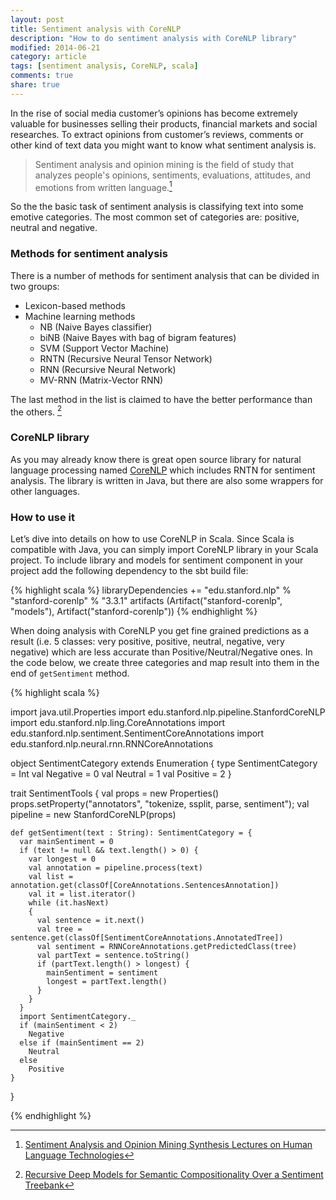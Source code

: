 ```yaml
---
layout: post
title: Sentiment analysis with CoreNLP
description: "How to do sentiment analysis with CoreNLP library"
modified: 2014-06-21
category: article
tags: [sentiment analysis, CoreNLP, scala]
comments: true
share: true
---
```


In the rise of social media customer’s opinions has become extremely valuable for businesses selling their products, financial markets and social researches. To extract opinions from customer’s reviews, comments or other kind of text data you might want to know what sentiment analysis is. 

> Sentiment analysis and opinion mining is the field of study that analyzes people's opinions, sentiments, evaluations, attitudes, and emotions from written language.[^1]

[^1]: [Sentiment Analysis and Opinion Mining Synthesis Lectures on Human Language Technologies](http://www.morganclaypool.com/doi/abs/10.2200/S00416ED1V01Y201204HLT016)

So the the basic task of sentiment analysis is classifying text into some emotive categories. The most common set of categories are: positive, neutral and negative.

### Methods for sentiment analysis
There is a number of methods for sentiment analysis that can be divided in two groups:

 * Lexicon-based methods
 * Machine learning methods
	* NB (Naive Bayes classifier)
	* biNB (Naive Bayes with bag of bigram features)
	* SVM (Support Vector Machine)
	* RNTN (Recursive Neural Tensor Network)
	* RNN (Recursive Neural Network)
	* MV-RNN (Matrix-Vector RNN)

The last method in the list is claimed to have the better performance than the others. [^2]

[^2]: [Recursive Deep Models for Semantic Compositionality Over a Sentiment Treebank](http://nlp.stanford.edu/~socherr/EMNLP2013_RNTN.pdf)


### CoreNLP library
As you may already know there is great open source library for natural language processing named [CoreNLP](http://nlp.stanford.edu/software/corenlp.shtml) which includes RNTN for sentiment analysis. The library is written in Java, but there are also some wrappers for other languages.

### How to use it

Let’s dive into details on how to use CoreNLP in Scala. Since Scala is compatible with Java, you can simply import CoreNLP library in your Scala project. To include library and models for sentiment component in your project add the following dependency to the sbt build file:

{% highlight scala %}
libraryDependencies += "edu.stanford.nlp" % "stanford-corenlp" % "3.3.1" artifacts (Artifact("stanford-corenlp", "models"), Artifact("stanford-corenlp"))
{% endhighlight %}

When doing analysis with CoreNLP you get fine grained predictions as a result (i.e. 5 classes: very positive, positive, neutral, negative, very negative) which are less accurate than Positive/Neutral/Negative ones. In the code below, we create three categories and map result into them in the end of `getSentiment` method.

{% highlight scala %}

import java.util.Properties
import edu.stanford.nlp.pipeline.StanfordCoreNLP
import edu.stanford.nlp.ling.CoreAnnotations
import edu.stanford.nlp.sentiment.SentimentCoreAnnotations
import edu.stanford.nlp.neural.rnn.RNNCoreAnnotations

object SentimentCategory extends Enumeration {
  type SentimentCategory = Int
  val Negative = 0
  val Neutral = 1
  val Positive = 2
}

trait SentimentTools {
    val props = new Properties()
    props.setProperty("annotators", "tokenize, ssplit, parse, sentiment");
    val pipeline = new StanfordCoreNLP(props)

    def getSentiment(text : String): SentimentCategory = {
      var mainSentiment = 0
      if (text != null && text.length() > 0) {
        var longest = 0
        val annotation = pipeline.process(text)
        val list = annotation.get(classOf[CoreAnnotations.SentencesAnnotation])
        val it = list.iterator()
        while (it.hasNext)
        {
          val sentence = it.next()
          val tree = sentence.get(classOf[SentimentCoreAnnotations.AnnotatedTree])
          val sentiment = RNNCoreAnnotations.getPredictedClass(tree)
          val partText = sentence.toString()
          if (partText.length() > longest) {
            mainSentiment = sentiment
            longest = partText.length()
          }
        }
      }
      import SentimentCategory._
      if (mainSentiment < 2)
        Negative
      else if (mainSentiment == 2)
        Neutral
      else
        Positive
    }
}

{% endhighlight %}

